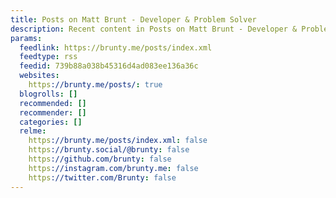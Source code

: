```yaml
---
title: Posts on Matt Brunt - Developer & Problem Solver
description: Recent content in Posts on Matt Brunt - Developer & Problem Solver
params:
  feedlink: https://brunty.me/posts/index.xml
  feedtype: rss
  feedid: 739b88a038b45316d4ad083ee136a36c
  websites:
    https://brunty.me/posts/: true
  blogrolls: []
  recommended: []
  recommender: []
  categories: []
  relme:
    https://brunty.me/posts/index.xml: false
    https://brunty.social/@brunty: false
    https://github.com/brunty: false
    https://instagram.com/brunty.me: false
    https://twitter.com/Brunty: false
---
```

